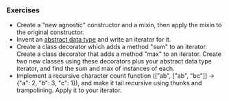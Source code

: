 ### Exercises
- Create a "new agnostic" constructor and a mixin, then apply the mixin to the original constructor.
- Invent an [abstract data type](http://en.wikipedia.org/wiki/Abstract_data_type) and write an iterator for it.
- Create a class decorator which adds a method "sum" to an iterator. Create a class decorator that adds a method "max" to an iterator. Create two new classes using these decorators plus your abstract data type iterator, and find the sum and max of instances of each.
- Implement a recursive character count function (["ab", ["ab", "bc"]] -> {"a": 2, "b": 3, "c": 1}), and make it tail recursive using thunks and trampolining. Apply it to your iterator.